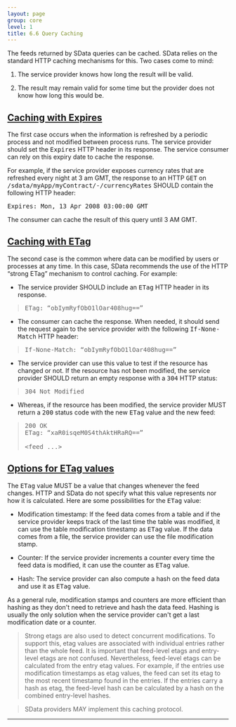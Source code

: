 ```yaml
---
layout: page
group: core
level: 1
title: 6.6 Query Caching
---
```


The feeds returned by SData queries can be cached. SData relies on the
standard HTTP caching mechanisms for this. Two cases come to mind:

1.  The service provider knows&nbsp;how long the result will be valid.

1.  The result may remain valid for some time but the provider does not know&nbsp;how
long this would be.

## <a name="caching-expires" href="#caching-expires">Caching with Expires</a>

The first case occurs&nbsp;when the information is refreshed by a periodic process
and not modified between process runs.&nbsp;The service provider should set the
<tt>Expires</tt> HTTP header in its response. The service consumer can rely on
this expiry date to cache the response.

For example, if the service provider exposes currency rates that are
refreshed every night at 3 am GMT, the response to an HTTP <tt>GET</tt> on
<tt>/sdata/myApp/myContract/-/currencyRates</tt> SHOULD contain the following
HTTP header:

<pre>Expires: Mon, 13 Apr 2008 03:00:00 GMT</pre>

The consumer can cache the result of this query until 3 AM GMT.

## <a name="caching-etag" href="#caching-etag">Caching with ETag</a>

The second case is the common where&nbsp;data can be modified by users or
processes at any time. In this case, SData recommends the use of the HTTP
“strong ETag” mechanism to control caching. For example:

*   The service provider SHOULD include an <tt>ETag</tt> HTTP header in its
response.

> <pre>ETag: “obIymRyfObO1lOar408hug==”</pre>

*   The consumer can cache the response. When&nbsp;needed, it should send the request
again to the service provider with the following <tt>If-None-Match</tt> HTTP
header:

> <pre>If-None-Match: “obIymRyfObO1lOar408hug==”</pre>

*   The service provider can use this value to test if the resource has changed
or not. If the resource has not been modified, the service provider SHOULD
return an empty response with a <tt>304</tt> HTTP status:

> <pre>304 Not Modified</pre>

*   Whereas, if the resource has been modified, the service provider MUST return
a <tt>200</tt> status code with the new <tt>ETag</tt> value and the new feed:

> <pre>200 OK
> ETag: “xaR0isqeM0S4thAktHRaRQ==”
> &nbsp;
> &lt;feed ...&gt;</pre>

## <a name="options-etag-values" href="#options-etag-values">Options for ETag values</a>

The <tt>ETag</tt> value MUST be a value that changes whenever the feed
changes.&nbsp;HTTP and SData do not specify what this value represents nor how it is
calculated. Here are some possibilities for the <tt>ETag</tt> value:

*   Modification timestamp: If the feed data comes from a table and if the
service provider keeps track of the last time the table was modified, it can use
the table modification timestamp as <tt>ETag</tt> value. If the data comes from
a file, the service provider can use the file modification stamp.

*   Counter: If the service provider increments a counter every time the feed
data is modified, it can use the counter as <tt>ETag</tt> value.

*   Hash: The service provider can also compute a hash on the feed data and use
it as <tt>ETag</tt> value.

As a general rule, modification stamps and counters are more efficient than
hashing as they don't need to retrieve and hash the&nbsp;data feed. Hashing&nbsp;is
usually the&nbsp;only solution when the service provider can't get a last
modification date or a counter.

<blockquote class="note">Strong etags are also used to detect concurrent modifications.
To support this, etag values are associated with individual entries rather
than&nbsp;the whole feed. It is important that feed-level etags and entry-level etags
are not&nbsp;confused. Nevertheless,&nbsp;feed-level etags can&nbsp;be calculated from the
entry etag values. For example, if the entries use modification timestamps as
etag values, the feed can set its etag to the most recent timestamp found in the
entries. If the entries carry a hash as etag, the feed-level hash can be
calculated by a hash on the combined entry-level hashes.</blockquote>

<blockquote class="compliance">SData providers MAY implement this caching protocol.</blockquote>

* * *